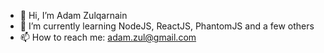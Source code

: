 - 👋 Hi, I’m Adam Zulqarnain
- 🌱 I’m currently learning NodeJS, ReactJS, PhantomJS and a few others
- 📫 How to reach me: adam.zul@gmail.com

<!---
adamzulqar9/adamzulqar9 is a ✨ special ✨ repository because its `README.md` (this file) appears on your GitHub profile.
You can click the Preview link to take a look at your changes.
--->
